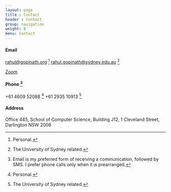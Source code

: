 ```yaml
---
layout: page
title : Contact
header : Contact
group: navigation
weight: 8
menu: Contact
---
```


#### Email
rahul@gopinath.org [^personal]
rahul.gopinath@sydney.edu.au [^unisydney]  

[Zoom](https://uni-sydney.zoom.us/my/rahulgopinath)


#### Phone [^note]

+61 4609 52088 [^personal]
+61 2935 10913 [^unisydney]

<!--+49 (159) 013-63611 [^personal]  
+49 (681) 302-70989 [^cispa]  -->

#### Address
<!--CISPA Helmholtz Center for Information Security  
Stuhlsatzenhaus 5, Saarland Informatics Campus  
66123 Saarbrücken, Germany  
<p/>  -->

Office 445, School of Computer Science, Building J12,
1 Cleveland Street,
Darlington NSW 2008

[^note]: Email is my preferred form of receiving a communication, followed by SMS. I prefer phone calls only when it is prearranged.
[^personal]: Personal.
[^unisydney]: The University of Sydney related.
